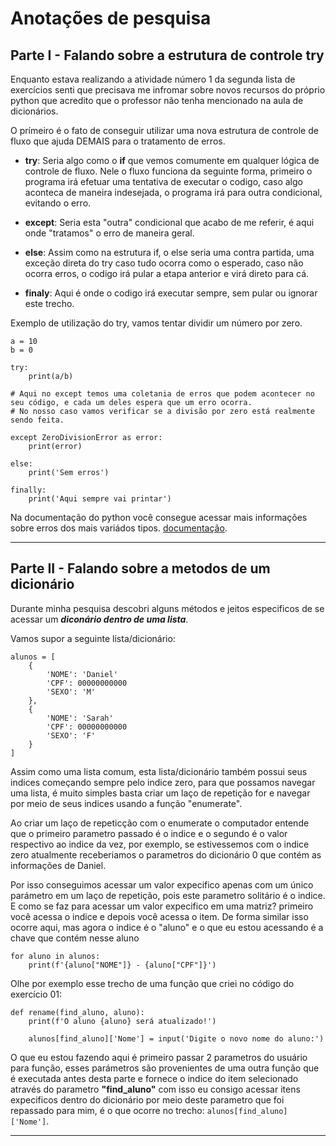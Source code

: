 # Anotações de pesquisa

## Parte I - Falando sobre a estrutura de controle try

Enquanto estava realizando a atividade número 1 da segunda lista de exercícios senti que precisava me infromar sobre novos recursos do próprio python que acredito que o professor não tenha mencionado na aula de dicionários.

O prímeiro é o fato de conseguir utilizar uma nova estrutura de controle de fluxo que ajuda DEMAIS para o tratamento de erros.

- **try**: Seria algo como o **if** que vemos comumente em qualquer lógica de controle de fluxo. Nele o fluxo funciona da seguinte forma, primeiro o programa irá efetuar uma tentativa de executar o codigo, caso algo aconteca de maneira indesejada, o programa irá para outra condicional, evitando o erro.

- **except**: Seria esta "outra" condicional que acabo de me referir, é aqui onde "tratamos" o erro de maneira geral.

- **else**: Assim como na estrutura if, o else seria uma contra partida, uma exceção direta do try caso tudo ocorra como o esperado, caso não ocorra erros, o codigo irá pular a etapa anterior e virá direto para cá.

- **finaly**: Aqui é onde o codigo irá executar sempre, sem pular ou ignorar este trecho.

Exemplo de utilização do try, vamos tentar dividir um número por zero.
```
a = 10
b = 0

try:
	print(a/b)

# Aqui no except temos uma coletania de erros que podem acontecer no seu código, e cada um deles espera que um erro ocorra.
# No nosso caso vamos verificar se a divisão por zero está realmente sendo feita.

except ZeroDivisionError as error:
	print(error)

else:
	print('Sem erros')

finally:
	print('Aqui sempre vai printar')

```
Na documentação do python você consegue acessar mais informações sobre erros dos mais variádos tipos. [documentação](https://docs.python.org/3/library/exceptions.html).

---

## Parte II - Falando sobre a metodos de um dicionário

Durante minha pesquisa descobri alguns métodos e jeitos especificos de se acessar um ***diconário dentro de uma lista***.

Vamos supor a seguinte lista/dicionário:

    alunos = [
        {
            'NOME': 'Daniel'
            'CPF': 00000000000
            'SEXO': 'M'
        },
        {
            'NOME': 'Sarah'
            'CPF': 00000000000
            'SEXO': 'F'
        }
    ]


Assim como uma lista comum, esta lista/dicionário também possui seus indices começando sempre pelo indice zero, para que possamos navegar uma lista, é muito simples basta criar um laço de repetição for e navegar por meio de seus indices usando a função "enumerate".

Ao criar um laço de repeticção com o enumerate o computador entende que o primeiro parametro passado é o indice e o segundo é o valor respectivo ao indice da vez, por exemplo, se estivessemos com o indice zero atualmente receberiamos o parametros do dicionário 0 que contém as informações de Daniel.

Por isso conseguimos acessar um valor expecifico apenas com um único parámetro em um laço de repetição, pois este parametro solitário é o indice. E como se faz para acessar um valor expecifico em uma matriz? primeiro você acessa o indice e depois você acessa o item. De forma similar isso ocorre aqui, mas agora o indice é o "aluno" e o que eu estou acessando é a chave que contém nesse aluno

    for aluno in alunos:
        print(f'{aluno["NOME"]} - {aluno["CPF"]}')


Olhe por exemplo esse trecho de uma função que criei no código do exercício 01:

    def rename(find_aluno, aluno):
        print(f'O aluno {aluno} será atualizado!')

        alunos[find_aluno]['Nome'] = input('Digite o novo nome do aluno:')

O que eu estou fazendo aqui é primeiro passar 2 parametros do usuário para função, esses parámetros são provenientes de uma outra função que é executada antes desta parte e fornece o indice do item selecionado através do parametro **"find_aluno"** com isso eu consigo acessar itens expecificos dentro do dicionário por meio deste parametro que foi repassado para mim, é o que ocorre no trecho: `alunos[find_aluno]['Nome']`.

---